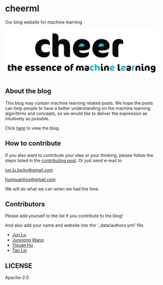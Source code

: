 # cheerml
Our blog website for machine learning

![CheerML logo](/assets/img/mlessence.png)

## About the blog
This blog may contain machine learning related posts. We hope the posts can help people to have a better understanding on the machine learning algorithms and concepts, so we would like to deliver the expression as intuitively as possible.

Click [here](https://cheerml.github.io/) to view the blog.

## How to contribute
If you also want to contribute your idea or your thinking, please follow the steps listed in the [contributing post](https://cheerml.github.io/contributing).
Or just send e-mail to

jun.lu.locky@gmail.com

huyixuanhyx@gmail.com

We will do what we can when we had the time.

## Contributors

Please add yourself to the list if you contribute to the blog!

And also add your name and website into the '_data/authors.yml' file.

- [Jun Lu](https://github.com/junlulocky)
- [Junxiong Wang](https://github.com/ovss)
- [Yixuan Hu](https://github.com/yeephycho)
- [Tao Lin](https://github.com/iamtao)


## LICENSE
Apache-2.0

